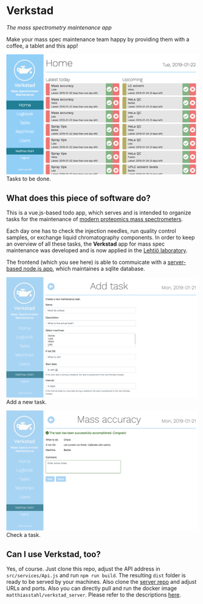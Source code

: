 # Verkstad

_The mass spectrometry maintenance app_

Make your mass spec maintenance team happy by providing them with a coffee, a tablet and
this app!

![Home page](https://raw.githubusercontent.com/higsch/verkstad_client/master/screenshots/screenshot_01.png)
Tasks to be done.

## What does this piece of software do?

This is a vue.js-based todo app, which serves and is intended to organize tasks for the maintenance of
[modern proteomics mass spectrometers](https://en.wikipedia.org/wiki/Mass_spectrometry).

Each day one has to check the injection needles, run quality control
samples, or exchange liquid chromatography components. In order to keep
an overview of all these tasks, the **Verkstad** app for mass spec
maintenance was developed and is now applied in the [Lehtiö laboratory](http://lehtiolab.se).

The frontend (which you see here) is able to commuicate with a
[server-based node.js app](https://github.com/higsch/verkstad_server), which
maintaines a sqlite database.

![Add a new task](https://raw.githubusercontent.com/higsch/verkstad_client/master/screenshots/screenshot_02.png)
Add a new task.

![Check a task](https://raw.githubusercontent.com/higsch/verkstad_client/master/screenshots/screenshot_03.png)
Check a task.

## Can I use Verkstad, too?

Yes, of course. Just clone this repo, adjust the API address in `src/services/Api.js`
and run `npm run build`. The resulting
`dist` folder is ready to be served by your machines. Also clone the
[server repo](https://github.com/higsch/verkstad_server) and adjust
URLs and ports. Also you can directly pull and run the docker image
`matthiasstahl/verkstad_server`. Please refer to the descriptions
[here](https://github.com/higsch/verkstad_server).
